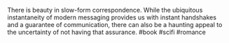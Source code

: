 There is beauty in slow-form correspondence. While the ubiquitous instantaneity of modern messaging provides us with instant handshakes and a guarantee of communication, there can also be a haunting appeal to the uncertainty of not having that assurance.
#book #scifi #romance